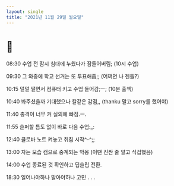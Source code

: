```yaml
---
layout: single
title: "2021년 11월 29일 월요일"
---
```


# 🎊

08:30 수업 전 잠시 침대에 누웠다가 잠들어버림; (10시 수업)

09:30 그 와중에 학교 선거는 또 투표해줌;; (어쩌면 나 젠틀?)

10:15 덜덜 떨면서 컴퓨터 키고 수업 들어감;ㅡ; (10분 출첵)

10:40 봐주셨을까 기대했으나 칼같은 감점,, (thanku 말고 sorry를 했어야)

11:40 충격이 너무 커 실의에 빠짐.ㅡ.

11:55 슬퍼할 틈도 없이 바로 다음 수업:_:

12:40 클로바 노트 켜놓고 취침 시작^-^;;

13:00 자는 모습 캠으로 중계되는 악몽 (이땐 진짠 줄 알고 식겁했음)

14:00 수업 종료된 것 확인하고 딥슬립 전환.

18:30 일어나야하나 말아야하나 고민 . . .
